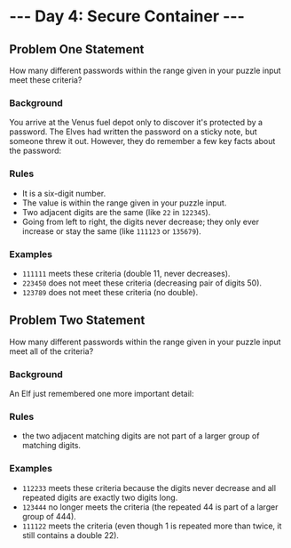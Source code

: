 # --- Day 4: Secure Container ---

## Problem One Statement

How many different passwords within the range given in your puzzle input meet these criteria?

### Background

You arrive at the Venus fuel depot only to discover it's protected by a password. The Elves had written the password on a sticky note, but someone threw it out.
However, they do remember a few key facts about the password:

### Rules

- It is a six-digit number.
- The value is within the range given in your puzzle input.
- Two adjacent digits are the same (like `22` in `122345`).
- Going from left to right, the digits never decrease; they only ever increase or stay the same (like `111123` or `135679`).

### Examples

- `111111` meets these criteria (double 11, never decreases).
- `223450` does not meet these criteria (decreasing pair of digits 50).
- `123789` does not meet these criteria (no double).

## Problem Two Statement

How many different passwords within the range given in your puzzle input meet all of the criteria?

### Background

An Elf just remembered one more important detail:

### Rules

- the two adjacent matching digits are not part of a larger group of matching digits.

### Examples

- `112233` meets these criteria because the digits never decrease and all repeated digits are exactly two digits long.
- `123444` no longer meets the criteria (the repeated 44 is part of a larger group of 444).
- `111122` meets the criteria (even though 1 is repeated more than twice, it still contains a double 22).
